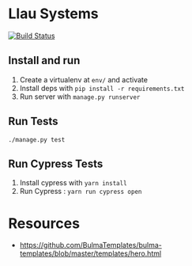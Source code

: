 # Llau Systems

[![Build Status](https://travis-ci.com/zunware/llau-systems.svg?token=pPjgy1gbyCJtL7uhrXTa&branch=develop)](https://travis-ci.com/zunware/llau-systems)

## Install and run

1. Create a virtualenv at `env/` and activate
2. Install deps with `pip install -r requirements.txt`
3. Run server with `manage.py runserver`

## Run Tests

`./manage.py test`

## Run Cypress Tests
1. Install cypress with `yarn install`
2. Run Cypress : `yarn run cypress open`

# Resources
- https://github.com/BulmaTemplates/bulma-templates/blob/master/templates/hero.html